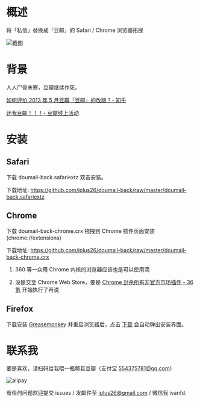 # 概述

将「私信」替换成「豆邮」的 Safari / Chrome 浏览器拓展

![截图](https://github.com/iplus26/doumail-back/blob/master/readme_images/Screenshot.png)

# 背景

人人尸骨未寒，豆瓣继续作死。

[如何评价 2013 年 5 月豆瓣「豆邮」的改版？- 知乎](http://www.zhihu.com/question/21123333)

[还我豆邮！！！- 豆瓣线上活动](http://www.douban.com/online/12214968/)

# 安装

## Safari

下载 doumail-back.safariextz 双击安装。

下载地址: https://github.com/iplus26/doumail-back/raw/master/doumail-back.safariextz

## Chrome 

下载 doumail-back-chrome.crx 拖拽到 Chrome 插件页面安装(chrome://extensions)

下载地址: https://github.com/iplus26/doumail-back/raw/master/doumail-back-chrome.crx

1. 360 等一众用 Chrome 内核的浏览器应该也是可以使用滴

2. 没提交至 Chrome Web Store，要是 [Chrome 封杀所有非官方市场插件 - 36氪](http://36kr.com/p/532872.html) 开始执行了再说

## Firefox

下载安装 [Greasemonkey](https://addons.mozilla.org/zh-CN/firefox/addon/greasemonkey/) 并重启浏览器后，点击 [下载](https://github.com/iplus26/doumail-back/raw/master/doumail-back-chrome/doumail-back.user.js ) 会自动弹出安装界面。

# 联系我

要是喜欢，请扫码给我喂一瓶郫县豆瓣（支付宝 554375781@qq.com）

![alipay](https://github.com/iplus26/doumail-back/blob/master/readme_images/alipay.png)

有任何问题欢迎提交 issues / 发邮件至 iplus26@gmail.com / 微信我 ivanfd.
